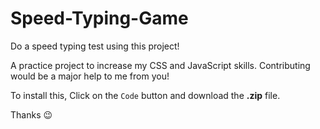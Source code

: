 # Speed-Typing-Game
Do a speed typing test using this project!

A practice project to increase my CSS and JavaScript skills.
Contributing would be a major help to me from you!

To install this, Click on the `Code` button and download the **.zip** file.

Thanks 😉
